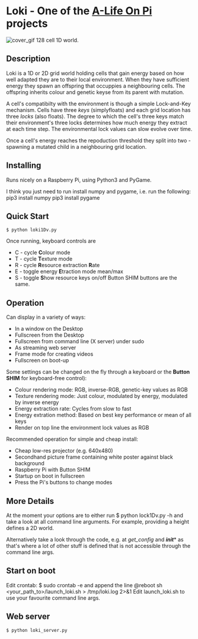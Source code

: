 # Loki - One of the [A-Life On Pi](http://www.alifeonpi.com) projects

![cover_gif](https://github.com/dylski/loki/blob/master/rgb_energydown.gif)
128 cell 1D world.
## Description
Loki is a 1D or 2D grid world holding cells that gain energy based on how well adapted they are to their local environment. When they have sufficient energy they spawn an offspring that occuppies a neighbouring cells. The offspring inherits colour and genetic keyse from its parent with mutation.

A cell's compatibilty with the environment is though a simple Lock-and-Key
mechanism. Cells have three *keys* (simplyfloats) and each grid location has
three *locks* (also floats). The degree to which the cell's three keys match
their environment's three locks determines how much energy they extract at each
time step. The environmental lock values can slow evolve over time.

Once a cell's energy reaches the repoduction threshold they split into two -
spawning a mutated child in a neighbouring grid location.

## Installing
Runs nicely on a Raspberry Pi, using Python3 and PyGame.

I think you just need to run install numpy and pygame, i.e. run the following:
    pip3 install numpy
    pip3 install pygame

## Quick Start
    $ python loki1Dv.py

Once running, keyboard controls are
* C - cycle **C**olour mode
* T - cycle **T**exture mode
* R - cycle **R**esource extraction **R**ate
* E - toggle energy **E**traction mode mean/max
* S - toggle **S**how resource keys on/off
Button SHIM buttons are the same.

## Operation
Can display in a variety of ways:
* In a window on the Desktop
* Fullscreen from the Desktop
* Fullscreen from command line (X server) under sudo
* As streaming web server
* Frame mode for creating videos
* Fullscreen on boot-up

Some settings can be changed on the fly through a keyboard or the **Button SHIM** for keyboard-free control):
* Colour rendering mode: RGB, inverse-RGB, genetic-key values as RGB
* Texture rendering mode: Just colour, modulated by energy, modulated by inverse
  energy
* Energy extraction rate: Cycles from slow to fast
* Energy extration method: Based on best key performance or mean of all keys
* Render on top line the environment lock values as RGB

Recommended operation for simple and cheap install:
* Cheap low-res projector (e.g. 640x480)
* Secondhand picture frame containing white poster against black background
* Raspberry Pi with Button SHIM
* Startup on boot in fullscreen
* Press the Pi's buttons to change modes

## More Details
At the moment your options are to either run
    $ python lock1Dv.py -h
and take a look at all command line arguments. For example, providing a height defines a 2D world.

Alternatively take a look through the code, e.g. at *get_config* and *__init__** as that's where a lot of other stuff is defined that is not accessible through the command line args.

## Start on boot
Edit crontab:
    $ sudo crontab -e
and append the line
    @reboot sh <your_path_to>/launch_loki.sh > /tmp/loki.log 2>&1
Edit launch_loki.sh to use your favourite command line args.

## Web server
    $ python loki_server.py




